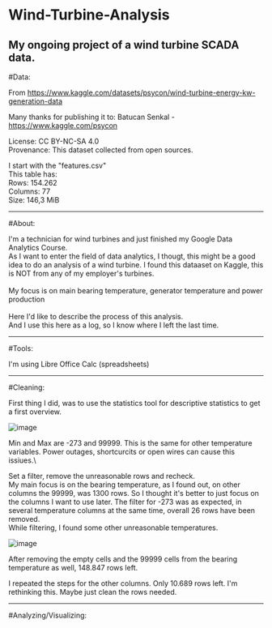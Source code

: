 # Wind-Turbine-Analysis
My ongoing project of a wind turbine SCADA data.
------------------------------------------------

#Data:

From https://www.kaggle.com/datasets/psycon/wind-turbine-energy-kw-generation-data

Many thanks for publishing it to: Batucan Senkal - https://www.kaggle.com/psycon

License: CC BY-NC-SA 4.0\
Provenance: This dataset collected from open sources.

I start with the "features.csv"\
This table has:\
Rows: 154.262\
Columns: 77\
Size: 146,3 MiB

---------------------------------------------------------------------------------

#About:

I'm  a technician for wind turbines and just finished my Google Data Analytics Course.\
As I want to enter the field of data analytics, I thougt, this might be a good idea to do an
analysis of a wind turbine. I found this dataaset on Kaggle, this is NOT from any of my employer's turbines.\
\
My focus is on main bearing temperature, generator temperature and power production\
\
Here I'd like to describe the process of this analysis.\
And I use this here as a log, so I know where I left the last time.

-----------------------------------------------------------------------------------

#Tools:

I'm using Libre Office Calc (spreadsheets)

-----------------------------------------------------------------------------------

#Cleaning:

First thing I did, was to use the statistics tool for descriptive statistics to get a first overview.

![image](https://user-images.githubusercontent.com/132265260/236620504-1e0a917a-2f2c-457f-96bf-bbb94758dce1.png)

Min and Max are -273 and 99999. This is the same for other temperature variables.
Power outages, shortcurcits or open wires can cause this issiues.\

Set a filter, remove the unreasonable rows and recheck.\
My main focus is on the bearing temperature, as I found out, on other columns the 99999, was 1300 rows. So I thought it's better to just focus on the columns I want to use later.
The filter for -273 was as expected, in several temperature columns at the same time, overall 26 rows have been removed.\
While filtering, I found some other unreasonable temperatures.

![image](https://user-images.githubusercontent.com/132265260/236621698-04bb25a7-0124-4fa8-8d1a-f5def164a89f.png)

After removing the empty cells and the 99999 cells from the bearing temperature as well, 148.847 rows left.

I repeated the steps for the other columns. Only 10.689 rows left. I'm rethinking this. Maybe just clean the rows needed.

---------------------------------------------------------------------------------------------------------------------------

#Analyzing/Visualizing:






 












